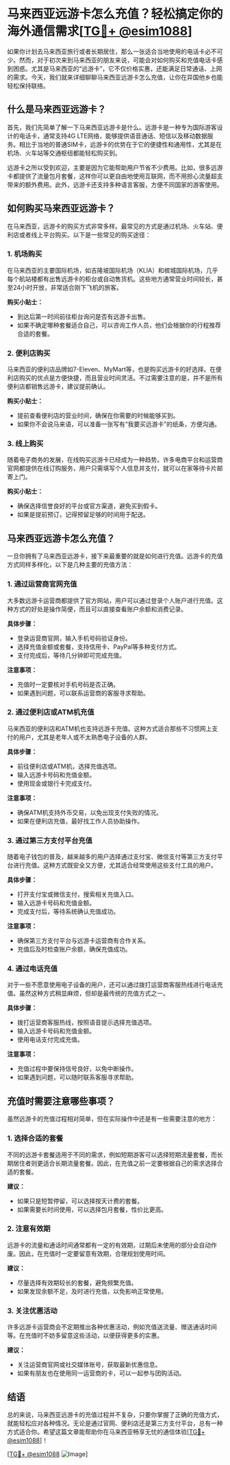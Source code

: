# 马来西亚远游卡怎么充值？轻松搞定你的海外通信需求[[TG💪+ @esim1088](https://t.me/s/esim1088)]

如果你计划去马来西亚旅行或者长期居住，那么一张适合当地使用的电话卡必不可少。然而，对于初次来到马来西亚的朋友来说，可能会对如何购买和充值电话卡感到困惑。尤其是马来西亚的“远游卡”，它不仅价格实惠，还能满足日常通话、上网的需求。今天，我们就来详细聊聊马来西亚远游卡怎么充值，让你在异国他乡也能轻松保持联络。

## 什么是马来西亚远游卡？

首先，我们先简单了解一下马来西亚远游卡是什么。远游卡是一种专为国际游客设计的电话卡，通常支持4G LTE网络，能够提供语音通话、短信以及移动数据服务。相比于当地的普通SIM卡，远游卡的优势在于它的便捷性和通用性，尤其是在机场、火车站等交通枢纽都能轻松购买到。

远游卡之所以受到欢迎，主要是因为它能帮助用户节省不少费用。比如，很多远游卡都提供了流量包月套餐，这样你可以更自由地使用互联网，而不用担心流量超支带来的额外费用。此外，远游卡还支持多种语言客服，方便不同国家的游客使用。

## 如何购买马来西亚远游卡？

在马来西亚，远游卡的购买方式非常多样。最常见的方式是通过机场、火车站、便利店或者线上平台购买。以下是一些常见的购买途径：

### 1. **机场购买**
   在马来西亚的主要国际机场，如吉隆坡国际机场（KLIA）和槟城国际机场，几乎每个航站楼都有出售远游卡的柜台或自动售货机。这些地方通常营业时间较长，甚至24小时开放，非常适合刚下飞机的旅客。

   **购买小贴士：**  
   - 到达后第一时间前往柜台询问是否有远游卡出售。
   - 如果不确定哪种套餐适合自己，可以咨询工作人员，他们会根据你的行程推荐合适的套餐。

### 2. **便利店购买**
   马来西亚的便利店品牌如7-Eleven、MyMart等，也是购买远游卡的好选择。在便利店购买的优点是方便快捷，而且营业时间灵活。不过需要注意的是，并不是所有便利店都销售远游卡，建议提前确认。

   **购买小贴士：**  
   - 提前查看便利店的营业时间，确保在你需要的时候能够买到。
   - 如果你不会说马来语，可以准备一张写有“我要买远游卡”的纸条，方便沟通。

### 3. **线上购买**
   随着电子商务的发展，在线购买远游卡已经成为一种趋势。许多电商平台和运营商官网都提供在线订购服务，用户只需填写个人信息并支付，就可以在家等待卡片邮寄上门。

   **购买小贴士：**  
   - 确保选择信誉良好的平台或官方渠道，避免买到假卡。
   - 如果是提前预订，记得预留足够的时间用于配送。

## 马来西亚远游卡怎么充值？

一旦你拥有了马来西亚远游卡，接下来最重要的就是如何进行充值。远游卡的充值方式同样多样化，以下是几种主要的充值方法：

### 1. **通过运营商官网充值**
   大多数远游卡运营商都提供了官方网站，用户可以通过登录个人账户进行充值。这种方式的好处是操作简便，而且可以直接查看账户余额和消费记录。

   **具体步骤：**  
   - 登录运营商官网，输入手机号码验证身份。
   - 选择充值金额或套餐，支持信用卡、PayPal等多种支付方式。
   - 支付完成后，等待几分钟即可完成充值。

   **注意事项：**  
   - 充值时一定要核对手机号码是否正确。
   - 如果遇到问题，可以联系运营商的客服寻求帮助。

### 2. **通过便利店或ATM机充值**
   马来西亚的便利店和ATM机也支持远游卡充值。这种方式适合那些不习惯网上支付的用户，尤其是老年人或不太熟悉电子设备的人群。

   **具体步骤：**  
   - 前往便利店或ATM机，选择充值选项。
   - 输入远游卡号码和充值金额。
   - 使用现金或银行卡完成支付。

   **注意事项：**  
   - 确保ATM机支持外币交易，以免出现支付失败的情况。
   - 如果在便利店充值，最好找工作人员协助操作。

### 3. **通过第三方支付平台充值**
   随着电子钱包的普及，越来越多的用户选择通过支付宝、微信支付等第三方支付平台进行充值。这种方式既安全又方便，尤其适合经常使用这些支付工具的用户。

   **具体步骤：**  
   - 打开支付宝或微信支付，搜索相关充值入口。
   - 输入远游卡号码和充值金额。
   - 完成支付后，等待系统确认充值成功。

   **注意事项：**  
   - 确保第三方支付平台与远游卡运营商有合作关系。
   - 充值后及时检查账户余额，确保充值成功。

### 4. **通过电话充值**
   对于一些不愿意使用电子设备的用户，还可以通过拨打运营商客服热线进行电话充值。虽然这种方式稍显麻烦，但却是最传统的充值方式之一。

   **具体步骤：**  
   - 拨打运营商客服热线，按照语音提示选择充值选项。
   - 输入远游卡号码和充值金额。
   - 使用电话支付完成充值。

   **注意事项：**  
   - 充值过程中要保持信号良好，以免中断操作。
   - 如果遇到问题，可以随时联系客服寻求帮助。

## 充值时需要注意哪些事项？

虽然远游卡的充值过程相对简单，但在实际操作中还是有一些需要注意的地方：

### 1. **选择合适的套餐**
   不同的远游卡套餐适用于不同的需求，例如短期游客可以选择短期流量套餐，而长期居住者则更适合长期流量套餐。因此，在充值之前一定要根据自己的需求选择合适的套餐。

   **建议：**  
   - 如果只是短暂停留，可以选择按天计费的套餐。
   - 如果需要长时间使用，可以选择包月套餐，性价比更高。

### 2. **注意有效期**
   远游卡的流量和通话时间通常都有一定的有效期，过期后未使用的部分会自动作废。因此，在充值时一定要留意有效期，合理规划使用时间。

   **建议：**  
   - 尽量选择有效期较长的套餐，避免频繁充值。
   - 如果发现余额不足，及时进行充值，以免影响正常使用。

### 3. **关注优惠活动**
   许多远游卡运营商会不定期推出各种优惠活动，例如充值送流量、赠送通话时间等。在充值时不妨多留意这些活动，以便获得更多的实惠。

   **建议：**  
   - 关注运营商官网或社交媒体账号，获取最新优惠信息。
   - 如果有朋友也在使用同一运营商的卡，可以一起参与团购活动。

## 结语

总的来说，马来西亚远游卡的充值过程并不复杂，只要你掌握了正确的充值方式，就能轻松应对各种情况。无论是通过官网、便利店还是第三方支付平台，总有一种方式适合你。希望这篇文章能帮助你在马来西亚畅享无忧的通信体验[[TG💪+ @esim1088](https://t.me/s/esim1088)]！

[[TG💪+ @esim1088](https://t.me/s/esim1088) ![Image](https://i.postimg.cc/4NQfJmqS/Snipaste-2025-05-13-00-14-12.png)]